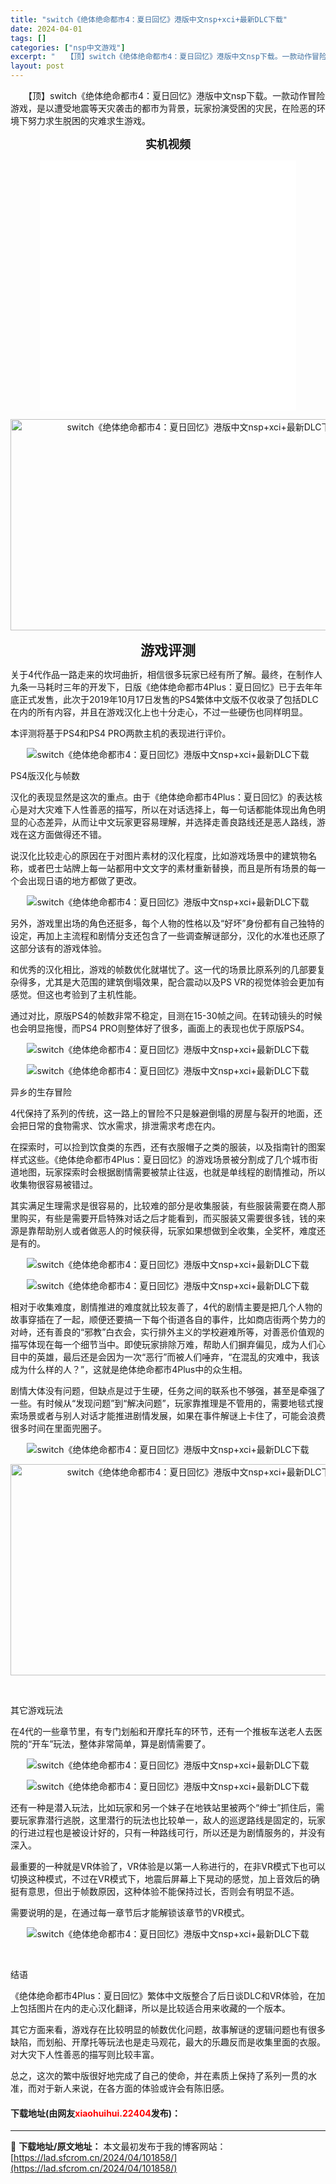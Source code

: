 ```yaml
---
title: "switch《绝体绝命都市4：夏日回忆》港版中文nsp+xci+最新DLC下载"
date: 2024-04-01
tags: []
categories: ["nsp中文游戏"]
excerpt: "　　【顶】switch《绝体绝命都市4：夏日回忆》港版中文nsp下载。一款动作冒险游戏，是以遭受地震等天灾袭击的都市为背景，玩家扮演受困的灾民，在险恶的环境下努力求生脱困的灾难求生游戏。 实机视频 游戏评测 关于4代作品一路走来的坎坷曲折，相信很多玩家已经有所了解。最终，在制作人九条一马耗时三年的开&hellip;"
layout: post
---
```


 <p>　　【顶】switch《绝体绝命都市4：夏日回忆》港版中文nsp下载。一款动作冒险游戏，是以遭受地震等天灾袭击的都市为背景，玩家扮演受困的灾民，在险恶的环境下努力求生脱困的灾难求生游戏。</p> <p style="text-align: center;"><strong><span style="font-size:18px;">实机视频</span></strong></p> <p style="text-align: center;"><iframe allowfullscreen="true" border="0" frameborder="0" framespacing="0" height="400" scrolling="no" src="//player.bilibili.com/player.html?aid=73849701&amp;bvid=BV16E411h7gm&amp;cid=126322947&amp;page=1" width="410"></iframe></p> <p style="text-align: center;"><img src="https://lad.sfcrom.cn/wp-content/uploads/2024/04/20240401_660a08387bf18.webp" style="width: 600px; height: 338px;" alt="switch《绝体绝命都市4：夏日回忆》港版中文nsp+xci+最新DLC下载" /></p> <p style="text-align: center;"><strong><span style="font-size:22px;">游戏评测</span></strong></p> <p>关于4代作品一路走来的坎坷曲折，相信很多玩家已经有所了解。最终，在制作人九条一马耗时三年的开发下，日版《绝体绝命都市4Plus：夏日回忆》已于去年年底正式发售，此次于2019年10月17日发售的PS4繁体中文版不仅收录了包括DLC在内的所有内容，并且在游戏汉化上也十分走心，不过一些硬伤也同样明显。</p> <p>本评测将基于PS4和PS4 PRO两款主机的表现进行评价。</p> <p style="text-align: center;"><img data-loaded="0" data-loadfunc="0" src="https://lad.sfcrom.cn/wp-content/uploads/2024/04/20240401_660a0838d84e8.webp" alt="switch《绝体绝命都市4：夏日回忆》港版中文nsp+xci+最新DLC下载" /></p> <p>PS4版汉化与帧数</p> <p>汉化的表现显然是这次的重点。由于《绝体绝命都市4Plus：夏日回忆》的表达核心是对大灾难下人性善恶的描写，所以在对话选择上，每一句话都能体现出角色明显的心态差异，从而让中文玩家更容易理解，并选择走善良路线还是恶人路线，游戏在这方面做得还不错。</p> <p>说汉化比较走心的原因在于对图片素材的汉化程度，比如游戏场景中的建筑物名称，或者巴士站牌上每一站都用中文文字的素材重新替换，而且是所有场景的每一个会出现日语的地方都做了更改。</p> <p style="text-align: center;"><img data-loaded="0" data-loadfunc="0" src="https://lad.sfcrom.cn/wp-content/uploads/2024/04/20240401_660a083943af0.webp" alt="switch《绝体绝命都市4：夏日回忆》港版中文nsp+xci+最新DLC下载" /></p> <p>另外，游戏里出场的角色还挺多，每个人物的性格以及&ldquo;好坏&rdquo;身份都有自己独特的设定，再加上主流程和剧情分支还包含了一些调查解谜部分，汉化的水准也还原了这部分该有的游戏体验。</p> <p>和优秀的汉化相比，游戏的帧数优化就堪忧了。这一代的场景比原系列的几部要复杂得多，尤其是大范围的建筑倒塌效果，配合震动以及PS VR的视觉体验会更加有感觉。但这也考验到了主机性能。</p> <p>通过对比，原版PS4的帧数非常不稳定，目测在15-30帧之间。在转动镜头的时候也会明显拖慢，而PS4 PRO则整体好了很多，画面上的表现也优于原版PS4。</p> <p style="text-align: center;"><img data-loaded="0" data-loadfunc="0" src="https://lad.sfcrom.cn/wp-content/uploads/2024/04/20240401_660a0839a5894.webp" alt="switch《绝体绝命都市4：夏日回忆》港版中文nsp+xci+最新DLC下载" /></p> <p style="text-align: center;"><img data-loaded="0" data-loadfunc="0" src="https://lad.sfcrom.cn/wp-content/uploads/2024/04/20240401_660a083a072c0.webp" alt="switch《绝体绝命都市4：夏日回忆》港版中文nsp+xci+最新DLC下载" /></p> <p>异乡的生存冒险</p> <p>4代保持了系列的传统，这一路上的冒险不只是躲避倒塌的房屋与裂开的地面，还会把日常的食物需求、饮水需求，排泄需求考虑在内。</p> <p>在探索时，可以捡到饮食类的东西，还有衣服帽子之类的服装，以及指南针的图案样式这些。《绝体绝命都市4Plus：夏日回忆》的游戏场景被分割成了几个城市街道地图，玩家探索时会根据剧情需要被禁止往返，也就是单线程的剧情推动，所以收集物很容易被错过。</p> <p>其实满足生理需求是很容易的，比较难的部分是收集服装，有些服装需要在商人那里购买，有些是需要开启特殊对话之后才能看到，而买服装又需要很多钱，钱的来源是靠帮助别人或者做恶人的时候获得，玩家如果想做到全收集，全奖杯，难度还是有的。</p> <p style="text-align: center;"><img data-loaded="0" data-loadfunc="0" src="https://lad.sfcrom.cn/wp-content/uploads/2024/04/20240401_660a083a670ae.webp" alt="switch《绝体绝命都市4：夏日回忆》港版中文nsp+xci+最新DLC下载" /></p> <p style="text-align: center;"><img data-loaded="0" data-loadfunc="0" src="https://lad.sfcrom.cn/wp-content/uploads/2024/04/20240401_660a083abb76f.webp" alt="switch《绝体绝命都市4：夏日回忆》港版中文nsp+xci+最新DLC下载" /></p> <p>相对于收集难度，剧情推进的难度就比较友善了，4代的剧情主要是把几个人物的故事穿插在了一起，顺便还要搞一下每个街道各自的事件，比如商店街两个势力的对峙，还有善良的&ldquo;邪教&rdquo;白衣会，实行排外主义的学校避难所等，对善恶价值观的描写体现在每一个细节当中。即使玩家排除万难，帮助人们摒弃偏见，成为人们心目中的英雄，最后还是会因为一次&ldquo;恶行&rdquo;而被人们唾弃，&ldquo;在混乱的灾难中，我该成为什么样的人？&rdquo;，这就是绝体绝命都市4Plus中的众生相。</p> <p>剧情大体没有问题，但缺点是过于生硬，任务之间的联系也不够强，甚至是牵强了一些。有时候从&ldquo;发现问题&rdquo;到&ldquo;解决问题&rdquo;，玩家靠推理是不管用的，需要地毯式搜索场景或者与别人对话才能推进剧情发展，如果在事件解谜上卡住了，可能会浪费很多时间在里面兜圈子。</p> <p style="text-align: center;"><img data-loaded="0" data-loadfunc="0" src="https://lad.sfcrom.cn/wp-content/uploads/2024/04/20240401_660a083b203b9.webp" alt="switch《绝体绝命都市4：夏日回忆》港版中文nsp+xci+最新DLC下载" /></p> <p style="text-align: center;"><img src="https://lad.sfcrom.cn/wp-content/uploads/2024/04/20240401_660a083b7d545.webp" style="width: 600px; height: 338px;" alt="switch《绝体绝命都市4：夏日回忆》港版中文nsp+xci+最新DLC下载" /></p> <p>&nbsp;</p> <p>其它游戏玩法</p> <p>在4代的一些章节里，有专门划船和开摩托车的环节，还有一个推板车送老人去医院的&ldquo;开车&rdquo;玩法，整体非常简单，算是剧情需要了。</p> <p style="text-align: center;"><img data-loaded="0" data-loadfunc="0" src="https://lad.sfcrom.cn/wp-content/uploads/2024/04/20240401_660a083bd8fd0.webp" alt="switch《绝体绝命都市4：夏日回忆》港版中文nsp+xci+最新DLC下载" /></p> <p style="text-align: center;"><img data-loaded="0" data-loadfunc="0" src="https://lad.sfcrom.cn/wp-content/uploads/2024/04/20240401_660a083c43474.webp" alt="switch《绝体绝命都市4：夏日回忆》港版中文nsp+xci+最新DLC下载" /></p> <p>还有一种是潜入玩法，比如玩家和另一个妹子在地铁站里被两个&ldquo;绅士&rdquo;抓住后，需要玩家靠潜行逃脱，这里潜行的玩法也比较单一，敌人的巡逻路线是固定的，玩家的行进过程也是被设计好的，只有一种路线可行，所以还是为剧情服务的，并没有深入。</p> <p>最重要的一种就是VR体验了，VR体验是以第一人称进行的，在非VR模式下也可以切换这种模式，不过在VR模式下，地震后屏幕上下晃动的感觉，加上音效后的确挺有意思，但出于帧数原因，这种体验不能保持过长，否则会有明显不适。</p> <p>需要说明的是，在通过每一章节后才能解锁该章节的VR模式。</p> <p style="text-align: center;"><img data-loaded="0" data-loadfunc="0" src="https://lad.sfcrom.cn/wp-content/uploads/2024/04/20240401_660a083c9aec9.webp" alt="switch《绝体绝命都市4：夏日回忆》港版中文nsp+xci+最新DLC下载" /></p> <p>&nbsp;</p> <p>结语</p> <p>《绝体绝命都市4Plus：夏日回忆》繁体中文版整合了后日谈DLC和VR体验，在加上包括图片在内的走心汉化翻译，所以是比较适合用来收藏的一个版本。</p> <p>其它方面来看，游戏存在比较明显的帧数优化问题，故事解谜的逻辑问题也有很多缺陷，而划船、开摩托等玩法也是走马观花，最大的乐趣反而是收集里面的衣服。对大灾下人性善恶的描写则比较丰富。</p> <p>总之，这次的繁中版很好地完成了自己的使命，并在素质上保持了系列一贯的水准，而对于新人来说，在各方面的体验或许会有陈旧感。</p> <p><h4>下载地址(由网友<font color="red">xiaohuihui.22404</font>发布)：</h4></p> 

---
📖 **下载地址/原文地址：** 本文最初发布于我的博客网站：[https://lad.sfcrom.cn/2024/04/101858/](https://lad.sfcrom.cn/2024/04/101858/)

